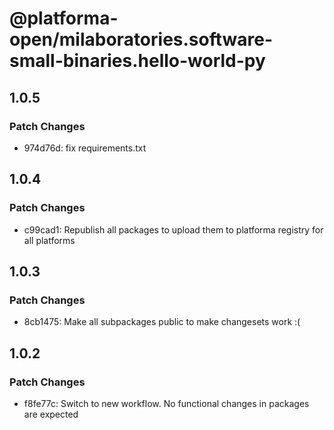 # @platforma-open/milaboratories.software-small-binaries.hello-world-py

## 1.0.5

### Patch Changes

- 974d76d: fix requirements.txt

## 1.0.4

### Patch Changes

- c99cad1: Republish all packages to upload them to platforma registry for all platforms

## 1.0.3

### Patch Changes

- 8cb1475: Make all subpackages public to make changesets work :(

## 1.0.2

### Patch Changes

- f8fe77c: Switch to new workflow. No functional changes in packages are expected
